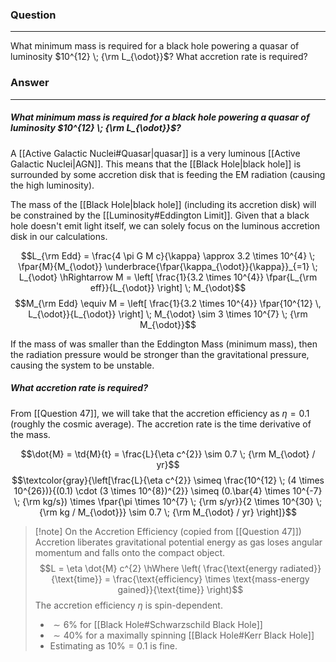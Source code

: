 ### Question
---
What minimum mass is required for a black hole powering a quasar of luminosity $10^{12} \; {\rm L_{\odot}}$? What accretion rate is required?

### Answer
---
##### What minimum mass is required for a black hole powering a quasar of luminosity $10^{12} \; {\rm L_{\odot}}$?

A [[Active Galactic Nuclei#Quasar|quasar]] is a very luminous [[Active Galactic Nuclei|AGN]]. This means that the [[Black Hole|black hole]] is surrounded by some accretion disk that is feeding the EM radiation (causing the high luminosity). 

The mass of the [[Black Hole|black hole]] (including its accretion disk) will be constrained by the [[Luminosity#Eddington Limit]]. Given that a black hole doesn't emit light itself, we can solely focus on the luminous accretion disk in our calculations.

$$L_{\rm Edd} = \frac{4 \pi G M c}{\kappa} \approx 3.2 \times 10^{4} \; \fpar{M}{M_{\odot}} \underbrace{\fpar{\kappa_{\odot}}{\kappa}}_{=1} \; L_{\odot} \hRightarrow M = \left[ \frac{1}{3.2 \times 10^{4}} \fpar{L_{\rm eff}}{L_{\odot}} \right] \; M_{\odot}$$
$$M_{\rm Edd} \equiv M = \left[ \frac{1}{3.2 \times 10^{4}} \fpar{10^{12} \, L_{\odot}}{L_{\odot}} \right] \; M_{\odot} \sim 3 \times 10^{7} \; {\rm M_{\odot}}$$

If the mass of was smaller than the Eddington Mass (minimum mass), then the radiation pressure would be stronger than the gravitational pressure, causing the system to be unstable. 
##### What accretion rate is required?

From [[Question 47]], we will take that the accretion efficiency as $\eta = 0.1$ (roughly the cosmic average). The accretion rate is the time derivative of the mass.

$$\dot{M} = \td{M}{t} = \frac{L}{\eta c^{2}} \sim 0.7 \; {\rm M_{\odot} / yr}$$
$$\textcolor{gray}{\left[\frac{L}{\eta c^{2}} \simeq \frac{10^{12} \; (4 \times 10^{26})}{(0.1) \cdot (3 \times 10^{8})^{2}}  \simeq (0.\bar{4} \times 10^{-7} \; {\rm kg/s}) \times \fpar{\pi \times 10^{7} \; {\rm s/yr}}{2 \times 10^{30} \; {\rm kg / M_{\odot}}} \sim 0.7 \; {\rm M_{\odot} / yr} \right]}$$

> [!note] On the Accretion Efficiency (copied from [[Question 47]])
> Accretion liberates gravitational potential energy as gas loses angular momentum and falls onto the compact object.
> $$L = \eta \dot{M} c^{2} \hWhere \left( \frac{\text{energy radiated}}{\text{time}} = \frac{\text{efficiency} \times \text{mass-energy gained}}{\text{time}} \right)$$ 
> The accretion efficiency $\eta$ is spin-dependent.
> - $\sim 6 \%$ for [[Black Hole#Schwarzschild Black Hole]]
> - $\sim 40 \%$ for a maximally spinning [[Black Hole#Kerr Black Hole]]
> - Estimating as $10 \% = 0.1$ is fine.
